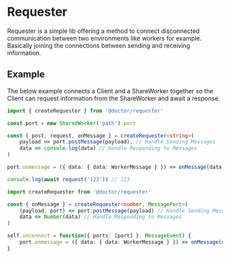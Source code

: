 # Requester

Requester is a simple lib offering a method to connect disconnected communication between two environments like workers
for example. Basically joining the connections between sending and receiving information.

## Example
The below example connects a Client and a ShareWorker together so the Client can request information from the ShareWorker and
await a response.
```ts
import { createRequester } from '@doctor/requester'

const port = new SharedWorker('path').port

const { post, request, onMessage } = createRequester<string>(
	payload => port.postMessage(payload), // Handle Sending Messages
	data => console.log(data) // Handle Responding to Messages
)

port.onmessage = ({ data: { data: WorkerMessage } }) => onMessage(data)

console.log(await request('123')) // 123
```
```ts
import createRequester from '@doctor/requester'

const { onMessage } = createRequester<number, MessagePort>(
	(payload, port) => port.postMessage(payload) // Handle Sending Messages
	data => Number(data) // Handle Responding to Messages
)

self.onconnect = function({ ports: [port] }: MessageEvent) {
	port.onmessage = ({ data: { data: WorkerMessage } }) => onMessage(data, port)
}
```
